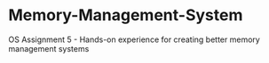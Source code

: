 # Memory-Management-System
OS Assignment 5 -  Hands-on experience for creating better memory management systems

